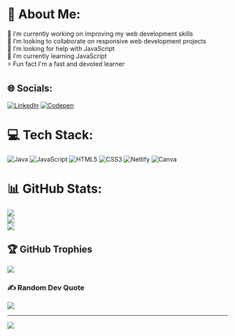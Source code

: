 # 💫 About Me:

🔭 I’m currently working on improving my web development skills<br>👯 I’m looking to collaborate on responsive web development projects<br>🤝 I’m looking for help with JavaScript<br>🌱 I’m currently learning JavaScript <br> ⚡ Fun fact I'm a fast and devoted learner 


## 🌐 Socials:
[![LinkedIn](https://img.shields.io/badge/LinkedIn-%230077B5.svg?logo=linkedin&logoColor=white)](https://linkedin.com/in/mitali-maurya-6a6588250) [![Codepen](https://img.shields.io/badge/Codepen-000000?style=for-the-badge&logo=codepen&logoColor=white)](https://codepen.io/@MitaliM13) 

# 💻 Tech Stack:
![Java](https://img.shields.io/badge/java-%23ED8B00.svg?style=plastic&logo=java&logoColor=white) ![JavaScript](https://img.shields.io/badge/javascript-%23323330.svg?style=plastic&logo=javascript&logoColor=%23F7DF1E) ![HTML5](https://img.shields.io/badge/html5-%23E34F26.svg?style=plastic&logo=html5&logoColor=white) ![CSS3](https://img.shields.io/badge/css3-%231572B6.svg?style=plastic&logo=css3&logoColor=white) ![Netlify](https://img.shields.io/badge/netlify-%23000000.svg?style=plastic&logo=netlify&logoColor=#00C7B7) ![Canva](https://img.shields.io/badge/Canva-%2300C4CC.svg?style=plastic&logo=Canva&logoColor=white)
# 📊 GitHub Stats:
![](https://github-readme-stats.vercel.app/api?username=MitaliM13&theme=radical&hide_border=false&include_all_commits=true&count_private=true)<br/>
![](https://github-readme-streak-stats.herokuapp.com/?user=MitaliM13&theme=radical&hide_border=false)<br/>
![](https://github-readme-stats.vercel.app/api/top-langs/?username=MitaliM13&theme=radical&hide_border=false&include_all_commits=true&count_private=true&layout=compact)

## 🏆 GitHub Trophies
![](https://github-profile-trophy.vercel.app/?username=MitaliM13&theme=radical&no-frame=false&no-bg=true&margin-w=4)

### ✍️ Random Dev Quote
![](https://quotes-github-readme.vercel.app/api?type=horizontal&theme=radical)


---
[![](https://visitcount.itsvg.in/api?id=MitaliM13&icon=0&color=0)](https://visitcount.itsvg.in)

